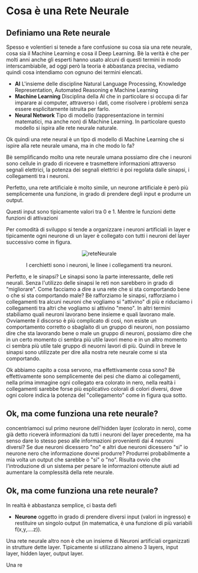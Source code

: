 # Cosa è una Rete Neurale #

## Definiamo una Rete neurale ##
Spesso e volentieri si tenede a fare confusione su cosa sia una rete neurale, cosa sia il Machine Learning e cosa il Deep Learning. Bè la verità è che per molti anni anche gli esperti hanno usato alcuni di questi termini in modo interscambiabile, ad oggi però
la teoria è abbastanza precisa, vediamo quindi cosa intendiamo con ognuno dei termini elencati.
- **AI** L'insieme delle discipline Natural Language Processing, Knowledge Representation, Automated Reasoning e Machine Learning
- **Machine Learning** Disciplina della AI che in particolare si occupa di far imparare ai computer, attraverso i dati, come risolvere i problemi senza essere esplicitamente istruita per farlo.
- **Neural Network** Tipo di modello (rappresentazione in termini matematici, ma anche non) di Machine Learning. In particolare questo modello si ispira alle rete neurale naturale.

Ok quindi una rete neural è un tipo di modello di Machine Learning che si ispire alla rete neurale umana, ma in che modo lo fa?

Bè semplificando molto una rete neurale umana possiamo dire che i neuroni sono cellule in grado di ricevere e trasmettere informazioni attraverso segnali elettrici, la potenza dei segnali elettrici è poi regolata dalle sinapsi, i collegamenti tra i neuroni.

Perfetto, una rete artificiale è molto simile, un neurone artificiale è però più semplicemente una funzione, in grado di prendere degli input e produrre un output. 

Questi input sono tipicamente valori tra 0 e 1. Mentre le funzioni dette funzioni di attivazioni

Per comodità di sviluppo si tende a organizzare i neuroni artificiali in layer e tipicamente ogni neurone di un layer è collegato con tutti i neuroni del layer successivo come in figura.

<p align="center">
  <img src="https://github.com/user-attachments/assets/79441ba7-54d5-4807-b2b3-586e829446a2" alt="reteNeurale">
</p>
<p align="center">
  I cerchietti sono i neuroni, le linee i collegamenti tra neuroni.
</p>

Perfetto, e le sinapsi? Le sinapsi sono la parte interessante, delle reti neurali. Senza l'utilizzo delle sinapsi le reti non sarebbero in grado di "migliorare". Come facciamo a dire a una rete che si sta comportando bene o che si sta comportando male? Bè rafforziamo le sinapsi, rafforziamo i collegamenti tra alcuni neuroni che vogliamo si "attivino" di più e riduciamo i collegamenti tra altri che vogliamo si attivino "meno". In altri termini stabiliamo quali neuroni lavorano bene insieme e quali lavorano male.
Ovviamente il discorso è più complicato di così, non esiste un comportamento corretto o sbaglaito di un gruppo di neuroni, non possiamo dire che sta lavorando bene o male un gruppo di neuroni, possiamo dire che in un certo momento ci sembra più utile lavori meno e in un altro momento ci sembra più utile tale gruppo di neuorni lavori di più. 
Quindi in breve le sinapsi sono utilizzate per dire alla nostra rete neurale come si sta comportando.

Ok abbiamo capito a cosa servono, ma effettivamente cosa sono? Bè effettivamente sono semplicemente dei pesi che diamo ai collegamenti, nella prima immagine ogni collegato era colorato in nero, nella realtà i collegamenti sarebbe forse più esplicativo colorali di colori diversi, dove ogni colore indica la potenza del "collegamento" come in figura qua sotto.

## Ok, ma come funziona una rete neurale?

concentriamoci sul primo neurone dell'hidden layer (colorato in nero), come già detto riceverà informazioni da tutti i neuroni del layer precedente, ma ha senso dare lo stesso peso alle informazioni provenienti dai 4 neuroni diversi? Se due neuroni dicessero "no" e altri due neuroni dicessero "si" io neurone nero che informazione dovrei produrre? Produrrei probabilmente a mia volta un output che sarebbe o "si" o "no". Risulta ovvio che l'introduzione di un sistema per pesare le informazioni ottenute aiuti ad aumentare la complessità della rete neurale.

## Ok, ma come funziona una rete neurale?

In realtà è abbastanza semplice, ci basta defi
- **Neurone** oggetto in grado di prendere diversi input (valori in ingresso) e restituire un singolo output (in matematica, è una funzione di più variabili f(x,y,....z)). 

Una rete neurale altro non è che un insieme di Neuroni artificiali organizzati in strutture dette layer. Tipicamente si utilizzano almeno 3 layers, input layer, hidden layer, output layer.


Una re
